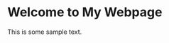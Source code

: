 <!DOCTYPE html> <!-- This is a document type declaration. It tells the browser which version of HTML is being used. -->
<html> <!-- This is the root element of the document. -->
  <head> <!-- This is the container for metadata and other information about the document. -->
    <title>My Webpage</title> <!-- This specifies the title of the document, which appears in the browser's title bar. -->
  </head>
  <body> <!-- This is the container for the visible content of the document. -->
    <h1>Welcome to My Webpage</h1> <!-- This is a heading element that defines the top-level heading of the document. -->
    <p>This is some sample text.</p> <!-- This is a paragraph element that defines a paragraph of text. -->
  </body>
</html>
